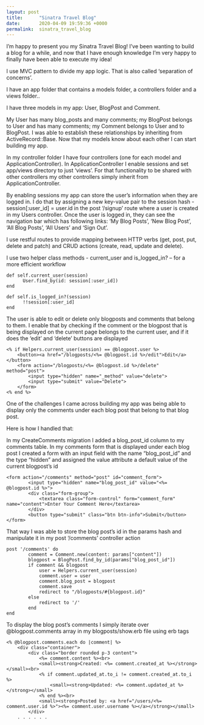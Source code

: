 ```yaml
---
layout: post
title:      "Sinatra Travel Blog"
date:       2020-04-09 19:59:36 +0000
permalink:  sinatra_travel_blog
---
```



I’m happy to present you my Sinatra Travel Blog! I’ve been wanting to build a blog for a while, and now that I have enough knowledge I’m very happy to finally have been able to execute my idea!

I use MVC pattern to divide my app logic. That is also called ‘separation of concerns’.

I have an app folder that contains a models folder, a controllers folder and a views folder.. 

I have three models in my app: User, BlogPost and Comment.

My User has many blog_posts and many comments; my BlogPost belongs to User and has many comments; my Comment belongs to User and to BlogPost. I was able to establish these relationships by inheriting from ActiveRecord::Base. Now that my models know about each other I can start building my app. 

In my controller folder I have four controllers (one for each model and ApplicationController). In ApplicationController I enable sessions and set app/views directory to just ‘views’. For that functionality to be shared with other controllers my other controllers simply inherit from ApplicationController.  

By enabling sessions my app can store the user’s information when they are logged in. I do that by assigning a new key-value pair to the session hash - session[:user_id] = user.id in the post ‘/signup’ route where a user is created in my Users controller. Once the user is logged in, they can see the navigation bar which has following links: ‘My Blog Posts’, ‘New Blog Post’, ‘All Blog Posts’, ‘All Users’ and ‘Sign Out’.  

I use restful routes to provide mapping between HTTP verbs (get, post, put, delete and patch) and CRUD actions (create, read, update and delete).

I use two helper class methods - current_user and is_logged_in? – for a more efficient workflow

```
def self.current_user(session)
      User.find_by(id: session[:user_id])
end
  
def self.is_logged_in?(session)
      !!session[:user_id] 
end
```

The user is able to edit or delete only blogposts and comments that belong to them. I enable that by checking if the comment or the blogpost that is being displayed on the current page belongs to the current user, and if it does the ‘edit’ and ‘delete’ buttons are displayed

```
<% if Helpers.current_user(session) == @blogpost.user %>
    <button><a href="/blogposts/<%= @blogpost.id %>/edit">Edit</a></button>
    <form action="/blogposts/<%= @blogpost.id %>/delete" method="post">
        <input type="hidden" name="_method" value="delete">
        <input type="submit" value="Delete">
    </form>
<% end %>
```

One of the challenges I came across building my app was being able to display only the comments under each blog post that belong to that blog post. 

Here is how I handled that:

In my CreateComments migration I added a blog_post_id  column to my comments table. In my comments form that is dispIayed under each blog post I created a form with an input field with the name “blog_post_id”  and the type “hidden” and assigned the value attribute a default value of the current blogpost’s id

```
<form action="/comments" method="post" id="comment_form">
        <input type="hidden" name="blog_post_id" value="<%= @blogpost.id %>">
        <div class="form-group">
            <textarea class="form-control" form="comment_form" name="content">Enter Your Comment Here</textarea>
        </div>    
        <button type="submit" class="btn btn-info">Submit</button>
</form>
```

That way I was able to store the blog post’s id in the params hash and manipulate it in my post ‘/comments’ controller action

```
post '/comments' do    
        comment = Comment.new(content: params["content"])
        blogpost = BlogPost.find_by_id(params["blog_post_id"])
        if comment && blogpost 
            user = Helpers.current_user(session)
            comment.user = user 
            comment.blog_post = blogpost 
            comment.save 
            redirect to "/blogposts/#{blogpost.id}"
        else
            redirect to '/'
        end
end
```

To display the blog post’s comments I simply iterate over @blogpost.comments array in my blogposts/show.erb file using erb tags

```
<% @blogpost.comments.each do |comment| %>
    <div class="container">
        <div class="border rounded p-3 content">
            <%= comment.content %><br>
            <small><strong>Created: <%= comment.created_at %></strong></small><br>
            <% if comment.updated_at.to_i != comment.created_at.to_i %>
                <small><strong>Updated: <%= comment.updated_at %></strong></small>
            <% end %><br>
            <small><strong>Posted by: <a href="/users/<%= comment.user.id %>"><%= comment.user.username %></a></strong></small>
        </div>    
	. . . . . .

```

